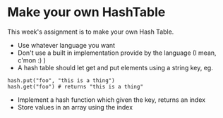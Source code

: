 # Make your own HashTable

This week's assignment is to make your own Hash Table.

* Use whatever language you want
* Don't use a built in implementation provide by the language (I mean, c'mon :) )
* A hash table should let get and put elements using a string key, eg.
```
hash.put("foo", "this is a thing")
hash.get("foo") # returns "this is a thing"
```
* Implement a hash function which given the key, returns an index
* Store values in an array using the index
